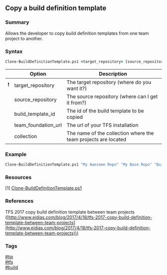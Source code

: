## Copy a build definition template

### Summary
Allows the developer to copy build definition templates from one team project to another.

### Syntax
```cmd
Clone-BuildDefinitionTemplate.ps1 <target_repository> [source_repository] [build_template_id] [team_foundation_url] [collection]
```

|               | Option                | Description                                                    |
| :-----------: | --------------------- | -------------------------------------------------------------- |
| :exclamation: | target_repository     | The target repository (where do you want it?)                  |
|               | source_repository     | The source repository (where can I get it from?)               |
|               | build\_template\_id   | The id of the build template to be copied                      |
|               | team\_foundation\_url | The url of your TFS installation                               |
|               | collection            | The name of the collection where the team projects are located |

### Example
```cmd
Clone-BuildDefinitionTemplate.ps1 "My Awesome Repo" "My Base Repo" "BuildTemplate" "http://tfs" "DefaultCollection"
```

### Resources
[1] [Clone-BuildDefinitionTemplate.ps1](resources/Clone-BuildDefinitionTemplate.ps1)

### References
TFS 2017 copy build definition template between team projects \([http://www.eidias.com/blog/2017/4/18/tfs-2017-copy-build-definition-template-between-team-projects](http://www.eidias.com/blog/2017/4/18/tfs-2017-copy-build-definition-template-between-team-projects)\)

### Tags
[#tip](../../tips.md)  
[#tfs](../tfs.md)  
[#build](build.md)